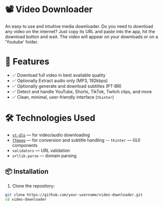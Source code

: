 # 📽️ Video Downloader
An easy to use and intuitive media downloader.
Do you need to download any video on the internet?
Just copy its URL and paste into the app, hit the download button and wait. The video will appear on your downloads or on a 'Youtube' folder.

 # 🎯 Features
- ✅ Download full video in best available quality
- ✅ Optionally Extract audio only (MP3, 192kbps)
- ✅ Optionally generate and download subtitles (PT-BR)
- ✅ Detect and handle YouTube, Shorts, TikTok, Twitch clips, and more
- ✅ Clean, minimal, user-friendly interface (`tkinter`)

# 🛠️ Technologies Used
- [`yt-dlp`](https://github.com/yt-dlp/yt-dlp) — for video/audio downloading
- [`ffmpeg`](https://ffmpeg.org/) — for conversion and subtitle handling
-- `tkinter` — GUI components
- `validators` — URL validation
- `urllib.parse` — domain parsing

  
## 📦 Installation

1. Clone the repository:

```bash
git clone https://github.com/your-username/video-downloader.git
cd video-downloader
